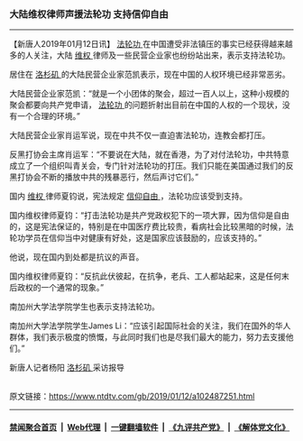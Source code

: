 ### 大陆维权律师声援法轮功 支持信仰自由
------------------------

<div class="post_content">
 <p>
  【新唐人2019年01月12日讯】
  <a href="https://www.ntdtv.com/gb/法轮功.htm">
   法轮功
  </a>
  在中国遭受非法镇压的事实已经获得越来越多的人关注，大陆
  <a href="https://www.ntdtv.com/gb/维权.htm">
   维权
  </a>
  律师及一些民营企业家也纷纷站出来，表示支持法轮功。
 </p>
 <p>
  居住在
  <a href="https://www.ntdtv.com/gb/洛杉矶.htm">
   洛杉矶
  </a>
  的大陆民营企业家范凯表示，现在中国的人权环境已经非常恶劣。
 </p>
 <p>
  大陆民营企业家范凯：“就是一个小团体的聚会，超过一百人以上，这种小规模的聚会都要向共产党申请，
  <a href="https://www.ntdtv.com/gb/法轮功.htm">
   法轮功
  </a>
  的问题折射出目前在中国的人权的一个现状，没有一个合理的环境。”
 </p>
 <p>
  大陆民营企业家肖运军说，现在中共不仅一直迫害法轮功，连教会都打压。
 </p>
 <p>
  反黑打协会主席肖运军：“不要说在大陆，就在香港，为了对付法轮功，中共特意成立了一个组织叫青关会，专门针对法轮功的打压。我们只能在美国通过我们的反黑打协会不断的播放中共的残暴恶行，然后声讨它们。”
 </p>
 <p>
  国内
  <a href="https://www.ntdtv.com/gb/维权.htm">
   维权
  </a>
  律师夏钧说，宪法规定
  <a href="https://www.ntdtv.com/gb/信仰自由.htm">
   信仰自由
  </a>
  ，法轮功应该受到支持。
 </p>
 <p>
  国内维权律师夏钧：“打击法轮功是共产党政权犯下的一项大罪，因为信仰是自由的，这是宪法保证的，特别是在中国医疗费比较贵，看病社会比较黑暗的时候，法轮功学员在信仰当中对健康有好处，这是国家应该鼓励的，应该支持的。”
 </p>
 <p>
  他说，现在国内到处都是抗议的声音。
 </p>
 <p>
  国内维权律师夏钧：“反抗此伏彼起，在抗争，老兵、工人都站起来，这是任何末后政权的一个通常的现象。”
 </p>
 <p>
  南加州大学法学院学生也表示支持法轮功。
 </p>
 <p>
  南加州大学法学院学生James Li：“应该引起国际社会的关注，我们在国外的华人群体，我们表示极度的愤慨，与此同时我们也是尽我们最大的能力，努力去支援他们。”
 </p>
 <p>
  新唐人记者杨阳
  <a href="https://www.ntdtv.com/gb/洛杉矶.htm">
   洛杉矶
  </a>
  采访报导
 </p>
 <div class="single_ad">
 </div>
</div>

<br/>原文链接：https://www.ntdtv.com/gb/2019/01/12/a102487251.html


------------------------
#### [禁闻聚合首页](https://github.com/gfw-breaker/banned-news/blob/master/README.md) &nbsp;|&nbsp; [Web代理](https://github.com/gfw-breaker/open-proxy/blob/master/README.md) &nbsp;|&nbsp; [一键翻墙软件](https://github.com/gfw-breaker/nogfw/blob/master/README.md) &nbsp;|&nbsp; [《九评共产党》](https://github.com/gfw-breaker/9ping.md/blob/master/README.md#九评之一评共产党是什么) &nbsp;|&nbsp; [《解体党文化》](https://github.com/gfw-breaker/jtdwh.md/blob/master/README.md#绪论)